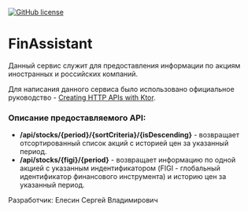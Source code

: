 [![GitHub license](https://img.shields.io/badge/license-Apache%20License%202.0-blue.svg?style=flat)](https://www.apache.org/licenses/LICENSE-2.0)


# FinAssistant

Данный сервис служит для предоставления информации по акциям иностранных и российских компаний. 

Для написания данного сервиса было использовано официальное руководство - [Creating HTTP APIs with Ktor](https://play.kotlinlang.org/hands-on/Creating%20HTTP%20APIs%20with%20Ktor).

### Описание предоставляемого API:
- **/api/stocks/{period}/{sortCriteria}/{isDescending}** - возвращает отсортированный список акций с историей цен за указанный период.
- **/api/stocks/{figi}/{period}** - возвращает информацию по одной акцией с указанным индентификатором (FIGI - глобальный идентификатор финансового инструмента) и историю цен за указанный период.

Разработчик: Елесин Сергей Владимирович 
